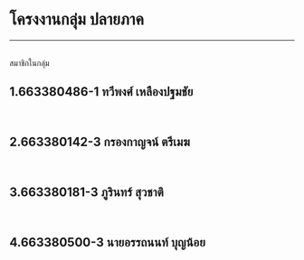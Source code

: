 <h1>โครงงานกลุ่ม ปลายภาค </h1>
<hr>

<br>
สมาชิกในกลุ่ม<br>
<h2>1.663380486-1 ทวีพงศ์      เหลืองปฐมชัย</h2><br>
<h2>2.663380142-3 กรองกาญจน์  ตรีเมฆ</h2><br>
<h2>3.663380181-3 ภูรินทร์      สุวชาติ</h2><br>
<h2>4.663380500-3 นายอรรถนนท์ บุญน้อย</h2><br>
